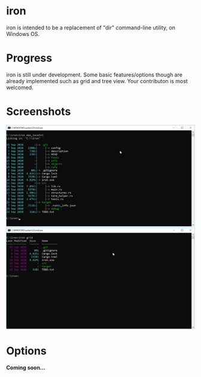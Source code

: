 # iron
iron is intended to be a replacement of "dir" command-line utility, on Windows OS.

# Progress

iron is still under development. Some basic features/options though are already implemented such as grid and tree view. Your contributon is most welcomed.

# Screenshots

![Screenshot 1](screenshots/cmd_s6ovZiio7v.png)
![Screenshot 2](screenshots/cmd_H9xs09mF6b.png)

# Options

**Coming soon...**
